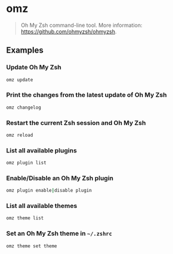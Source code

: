 # omz

> Oh My Zsh command-line tool. More information: <https://github.com/ohmyzsh/ohmyzsh>.

## Examples

### Update Oh My Zsh

```bash
omz update
```

### Print the changes from the latest update of Oh My Zsh

```bash
omz changelog
```

### Restart the current Zsh session and Oh My Zsh

```bash
omz reload
```

### List all available plugins

```bash
omz plugin list
```

### Enable/Disable an Oh My Zsh plugin

```bash
omz plugin enable|disable plugin
```

### List all available themes

```bash
omz theme list
```

### Set an Oh My Zsh theme in `~/.zshrc`

```bash
omz theme set theme
```
